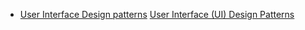 <!DOCTYPE html>
<html lang="en">
<head>
    <meta charset="UTF-8">
    <meta name="viewport" content="width=device-width, initial-scale=1.0">
    <meta http-equiv="X-UA-Compatible" content="ie=edge">
    <title>Book Marks</title>
</head>
<body>
    <div class="shortCuts">
        <ul>
            <li>
                <a href="http://ui-patterns.com/">User Interface Design patterns</a>
                <a href="https://www.interaction-design.org/literature/topics/ui-design-patterns">User Interface (UI) Design Patterns</a>
            </li>
        </ul>
    </div>
</body>
</html>
